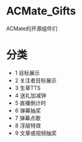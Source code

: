 # ACMate_Gifts
ACMate的开源组件们

# 分类
* 1 目标展示
* 2 关注者目标展示
* 3 生草TTS
* 4 送礼加减钟
* 5 直播倒计时
* 6 弹幕抽奖
* 7 弹幕点歌
* 8 浮层特效
* 9 文章或视频抽奖